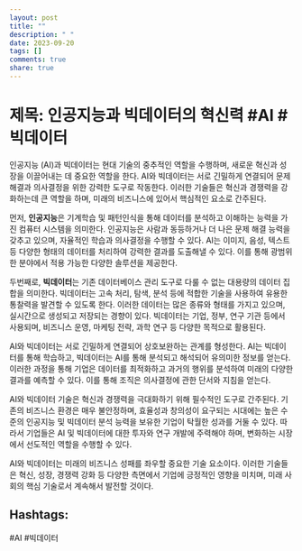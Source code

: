 ```yaml
---
layout: post
title: ""
description: " "
date: 2023-09-20
tags: []
comments: true
share: true
---
```


# 제목: 인공지능과 빅데이터의 혁신력 #AI #빅데이터

인공지능 (AI)과 빅데이터는 현대 기술의 중추적인 역할을 수행하며, 새로운 혁신과 성장을 이끌어내는 데 중요한 역할을 한다. AI와 빅데이터는 서로 긴밀하게 연결되어 문제해결과 의사결정을 위한 강력한 도구로 작동한다. 이러한 기술들은 혁신과 경쟁력을 강화하는데 큰 역할을 하며, 미래의 비즈니스에 있어서 핵심적인 요소로 간주된다.

먼저, **인공지능**은 기계학습 및 패턴인식을 통해 데이터를 분석하고 이해하는 능력을 가진 컴퓨터 시스템을 의미한다. 인공지능은 사람과 동등하거나 더 나은 문제 해결 능력을 갖추고 있으며, 자율적인 학습과 의사결정을 수행할 수 있다. AI는 이미지, 음성, 텍스트 등 다양한 형태의 데이터를 처리하여 강력한 결과를 도출해낼 수 있다. 이를 통해 광범위한 분야에서 적용 가능한 다양한 솔루션을 제공한다.

두번째로, **빅데이터**는 기존 데이터베이스 관리 도구로 다룰 수 없는 대용량의 데이터 집합을 의미한다. 빅데이터는 고속 처리, 탐색, 분석 등에 적합한 기술을 사용하여 유용한 통찰력을 발견할 수 있도록 한다. 이러한 데이터는 많은 종류와 형태를 가지고 있으며, 실시간으로 생성되고 저장되는 경향이 있다. 빅데이터는 기업, 정부, 연구 기관 등에서 사용되며, 비즈니스 운영, 마케팅 전략, 과학 연구 등 다양한 목적으로 활용된다.

AI와 빅데이터는 서로 긴밀하게 연결되어 상호보완하는 관계를 형성한다. AI는 빅데이터를 통해 학습하고, 빅데이터는 AI를 통해 분석되고 해석되어 유의미한 정보를 얻는다. 이러한 과정을 통해 기업은 데이터를 최적화하고 과거의 행위를 분석하여 미래의 다양한 결과를 예측할 수 있다. 이를 통해 조직은 의사결정에 관한 단서와 지침을 얻는다.

AI와 빅데이터 기술은 혁신과 경쟁력을 극대화하기 위해 필수적인 도구로 간주된다. 기존의 비즈니스 환경은 매우 불안정하며, 효율성과 창의성이 요구되는 시대에는 높은 수준의 인공지능 및 빅데이터 분석 능력을 보유한 기업이 탁월한 성과를 거둘 수 있다. 따라서 기업들은 AI 및 빅데이터에 대한 투자와 연구 개발에 주력해야 하며, 변화하는 시장에서 선도적인 역할을 수행할 수 있다.

AI와 빅데이터는 미래의 비즈니스 성패를 좌우할 중요한 기술 요소이다. 이러한 기술들은 혁신, 성장, 경쟁력 강화 등 다양한 측면에서 기업에 긍정적인 영향을 미치며, 미래 사회의 핵심 기술로서 계속해서 발전할 것이다.

## Hashtags: 
#AI #빅데이터